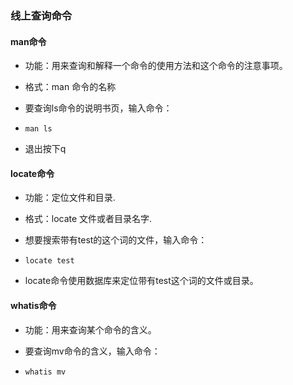 ### 线上查询命令

#### 	man命令

- 功能：用来查询和解释一个命令的使用方法和这个命令的注意事项。

- 格式：man 命令的名称

- 要查询ls命令的说明书页，输入命令：

- `man ls`

- 退出按下q

#### 	locate命令

- 功能：定位文件和目录.

- 格式：locate 文件或者目录名字.

- 想要搜索带有test的这个词的文件，输入命令：

- `locate test`

- locate命令使用数据库来定位带有test这个词的文件或目录。

#### 	whatis命令

- 功能：用来查询某个命令的含义。

- 要查询mv命令的含义，输入命令：

- `whatis mv`